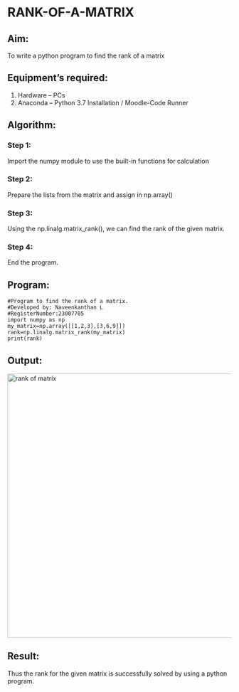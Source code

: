 # RANK-OF-A-MATRIX
## Aim:
To write a python program to find the rank of a matrix
## Equipment’s required:
1. 	Hardware – PCs
2. 	Anaconda – Python 3.7 Installation / Moodle-Code Runner
## Algorithm:
### Step 1: 
Import the numpy module to use the built-in functions for calculation
### Step 2: 
Prepare the lists from the matrix and assign in np.array()
### Step 3: 
Using the np.linalg.matrix_rank(), we can find the rank of the given matrix.
### Step 4:
End the program.
## Program:
```
#Program to find the rank of a matrix.
#Developed by: Naveenkanthan L
#RegisterNumber:23007705
import numpy as np
my_matrix=np.array([[1,2,3],[3,6,9]])
rank=np.linalg.matrix_rank(my_matrix)
print(rank)
```

## Output:
<img width="594" alt="rank of matrix" src="https://github.com/Naveen1825/RANK-OF-A-MATRIX/assets/138969868/af63e805-eaff-462e-ba31-b12acdbc90f2"><br>
## Result:
Thus the rank for the given matrix is successfully solved by  using a python program.

